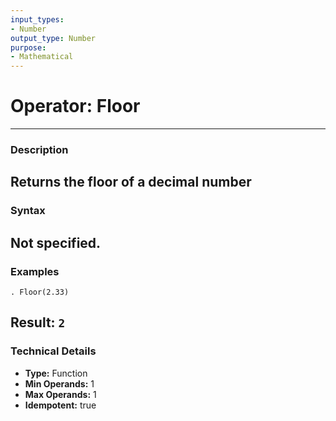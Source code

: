 ```yaml
---
input_types:
- Number
output_type: Number
purpose:
- Mathematical
---
```

# Operator: Floor
---
### **Description**
Returns the floor of a decimal number
---
### **Syntax**
Not specified.
---
### **Examples**
```
. Floor(2.33)
```
**Result:** `2`
---
### **Technical Details**
- **Type:** Function
- **Min Operands:** 1
- **Max Operands:** 1
- **Idempotent:** true